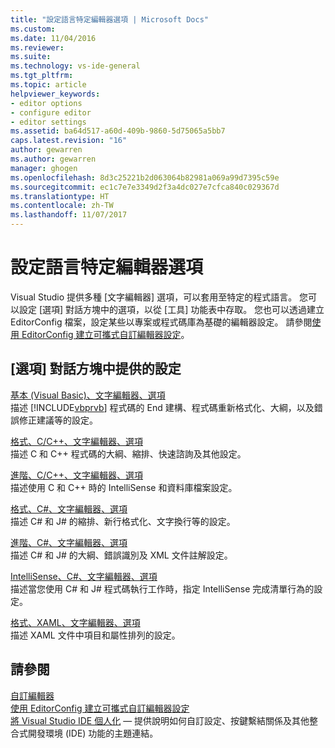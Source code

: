 ```yaml
---
title: "設定語言特定編輯器選項 | Microsoft Docs"
ms.custom: 
ms.date: 11/04/2016
ms.reviewer: 
ms.suite: 
ms.technology: vs-ide-general
ms.tgt_pltfrm: 
ms.topic: article
helpviewer_keywords:
- editor options
- configure editor
- editor settings
ms.assetid: ba64d517-a60d-409b-9860-5d75065a5bb7
caps.latest.revision: "16"
author: gewarren
ms.author: gewarren
manager: ghogen
ms.openlocfilehash: 8d3c25221b2d063064b82981a069a99d7395c59e
ms.sourcegitcommit: ec1c7e7e3349d2f3a4dc027e7cfca840c029367d
ms.translationtype: HT
ms.contentlocale: zh-TW
ms.lasthandoff: 11/07/2017
---
```

# <a name="setting-language-specific-editor-options"></a>設定語言特定編輯器選項
Visual Studio 提供多種 [文字編輯器] 選項，可以套用至特定的程式語言。 您可以設定 [選項] 對話方塊中的選項，以從 [工具] 功能表中存取。 您也可以透過建立 EditorConfig 檔案，設定某些以專案或程式碼庫為基礎的編輯器設定。 請參閱[使用 EditorConfig 建立可攜式自訂編輯器設定](../../ide/create-portable-custom-editor-options.md)。
  
## <a name="settings-available-in-the-options-dialog-box"></a>[選項] 對話方塊中提供的設定  
 [基本 (Visual Basic)、文字編輯器、選項](../../ide/reference/options-text-editor-basic-visual-basic.md)  
 描述 [!INCLUDE[vbprvb](../../code-quality/includes/vbprvb_md.md)] 程式碼的 End 建構、程式碼重新格式化、大綱，以及錯誤修正建議等的設定。  
  
 [格式、C/C++、文字編輯器、選項](../../ide/reference/options-text-editor-c-cpp-formatting.md)  
 描述 C 和 C++ 程式碼的大綱、縮排、快速諮詢及其他設定。  
  
 [進階、C/C++、文字編輯器、選項](../../ide/reference/options-text-editor-c-cpp-advanced.md)  
 描述使用 C 和 C++ 時的 IntelliSense 和資料庫檔案設定。  
  
 [格式、C#、文字編輯器、選項](../../ide/reference/options-text-editor-csharp-formatting.md)  
 描述 C# 和 J# 的縮排、新行格式化、文字換行等的設定。  
  
 [進階、C#、文字編輯器、選項](../../ide/reference/options-text-editor-csharp-advanced.md)  
 描述 C# 和 J# 的大綱、錯誤識別及 XML 文件註解設定。  
  
 [IntelliSense、C#、文字編輯器、選項](../../ide/reference/options-text-editor-csharp-intellisense.md)  
 描述當您使用 C# 和 J# 程式碼執行工作時，指定 IntelliSense 完成清單行為的設定。 
  
 [格式、XAML、文字編輯器、選項](../../ide/reference/options-text-editor-xaml-formatting.md)  
 描述 XAML 文件中項目和屬性排列的設定。  
  
## <a name="see-also"></a>請參閱  
[自訂編輯器](../../ide/customizing-the-editor.md)  
[使用 EditorConfig 建立可攜式自訂編輯器設定](../../ide/create-portable-custom-editor-options.md)  
[將 Visual Studio IDE 個人化](../../ide/personalizing-the-visual-studio-ide.md) &mdash; 提供說明如何自訂設定、按鍵繫結關係及其他整合式開發環境 (IDE) 功能的主題連結。